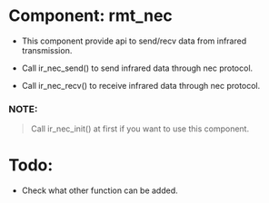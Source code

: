 # Component: rmt_nec

* This component provide api to send/recv data from infrared transmission.

* Call ir_nec_send() to send infrared data through nec protocol.
* Call ir_nec_recv() to receive infrared data through nec protocol. 

### NOTE:
> Call ir_nec_init() at first if you want to use this component.

# Todo: 

* Check what other function can be added.

